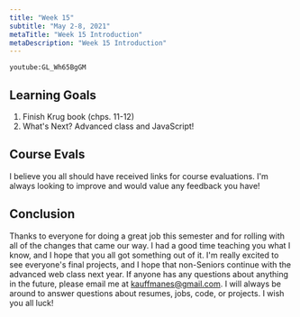 ```yaml
---
title: "Week 15"
subtitle: "May 2-8, 2021"
metaTitle: "Week 15 Introduction"
metaDescription: "Week 15 Introduction"
---
```


`youtube:GL_Wh65BgGM`

## Learning Goals
1. Finish Krug book (chps. 11-12)
1. What's Next? Advanced class and JavaScript!

## Course Evals
I believe you all should have received links for course evaluations. I'm always looking to improve and would value any feedback you have!

## Conclusion
Thanks to everyone for doing a great job this semester and for rolling with all of the changes that came our way. I had a good time teaching you what I know, and I hope that you all got something out of it. I'm really excited to see everyone's final projects, and I hope that non-Seniors continue with the advanced web class next year. If anyone has any questions about anything in the future, please email me at <a href="mailto:kauffmanes@gmail.com">kauffmanes@gmail.com</a>. I will always be around to answer questions about resumes, jobs, code, or projects. I wish you all luck!